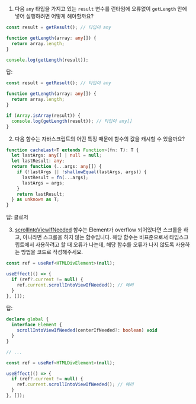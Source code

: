 1. 다음 `any` 타입을 가지고 있는 `result` 변수를 런타임에 오류없이 `getLength` 안에 넣어 실행하려면 어떻게 해야할까요?

```typescript
const result = getResult(); // 타입이 any

function getLength(array: any[]) {
  return array.length;
}

console.log(getLength(result));
```

답:

```typescript
const result = getResult(); // 타입이 any

function getLength(array: any[]) {
  return array.length;
}

if (Array.isArray(result)) {
  console.log(getLength(result)); // 타입이 any[]
}
```

2. 다음 함수는 자바스크립트의 어떤 특징 때문에 함수의 값을 캐시할 수 있을까요?

```typescript
function cacheLast<T extends Function>(fn: T): T {
  let lastArgs: any[] | null = null;
  let lastResult: any;
  return function (...args: any[]) {
    if (!lastArgs || !shallowEqual(lastArgs, args)) {
      lastResult = fn(...args);
      lastArgs = args;
    }
    return lastResult;
  } as unknown as T;
}
```

답: 클로저

3. [scrollIntoViewIfNeeded](https://developer.mozilla.org/en-US/docs/Web/API/Element/scrollIntoViewIfNeeded) 함수는 Element가 overflow 되어있다면 스크롤을 하고, 아니라면 스크롤을 하지 않는 함수입니다. 해당 함수는 비표준으로서 타입스크립트에서 사용하려고 할 때 오류가 나는데, 해당 함수를 오류가 나지 않도록 사용하는 방법을 코드로 작성해주세요.

```typescript
const ref = useRef<HTMLDivElement>(null);

useEffect(() => {
  if (ref?.current != null) {
    ref.current.scrollIntoViewIfNeeded(); // 에러
  }
}, []);
```

답:

```typescript
declare global {
  interface Element {
    scrollIntoViewIfNeeded(centerIfNeeded?: boolean) void
  }
}

// ...

const ref = useRef<HTMLDivElement>(null);

useEffect(() => {
  if (ref?.current != null) {
    ref.current.scrollIntoViewIfNeeded(); // 에러
  }
}, []);

```
